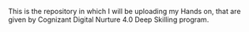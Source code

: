 This is the repository in which I will be uploading my Hands on, that are given by Cognizant Digital Nurture 4.0 Deep Skilling program.
